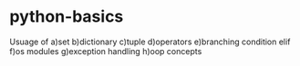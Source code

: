 # python-basics
Usuage of 
a)set
b)dictionary
c)tuple
d)operators
e)branching condition elif
f)os modules
g)exception handling
h)oop concepts
